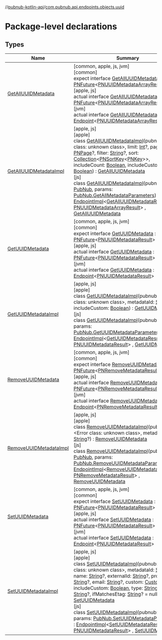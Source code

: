 //[pubnub-kotlin-api](../../index.md)/[com.pubnub.api.endpoints.objects.uuid](index.md)

# Package-level declarations

## Types

| Name | Summary |
|---|---|
| [GetAllUUIDMetadata](-get-all-u-u-i-d-metadata/index.md) | [common, apple, js, jvm]<br>[common]<br>expect interface [GetAllUUIDMetadata](-get-all-u-u-i-d-metadata/index.md) : [PNFuture](../../../../pubnub-kotlin/pubnub-kotlin-core-api/pubnub-kotlin-core-api/com.pubnub.kmp/-p-n-future/index.md)&lt;[PNUUIDMetadataArrayResult](../com.pubnub.api.models.consumer.objects.uuid/-p-n-u-u-i-d-metadata-array-result/index.md)&gt; <br>[apple, js]<br>actual interface [GetAllUUIDMetadata](-get-all-u-u-i-d-metadata/index.md) : [PNFuture](../../../../pubnub-kotlin/pubnub-kotlin-core-api/pubnub-kotlin-core-api/com.pubnub.kmp/-p-n-future/index.md)&lt;[PNUUIDMetadataArrayResult](../com.pubnub.api.models.consumer.objects.uuid/-p-n-u-u-i-d-metadata-array-result/index.md)&gt; <br>[jvm]<br>actual interface [GetAllUUIDMetadata](-get-all-u-u-i-d-metadata/index.md) : [Endpoint](../../../../pubnub-kotlin/pubnub-kotlin-core-api/pubnub-kotlin-core-api/com.pubnub.api/-endpoint/index.md)&lt;[PNUUIDMetadataArrayResult](../../../../pubnub-kotlin/pubnub-kotlin-api/pubnub-kotlin-api/com.pubnub.api.models.consumer.objects.uuid/-p-n-u-u-i-d-metadata-array-result/index.md)&gt; |
| [GetAllUUIDMetadataImpl](../../../../pubnub-kotlin/pubnub-kotlin-api/pubnub-kotlin-api/com.pubnub.api.endpoints.objects.uuid/[js]-get-all-u-u-i-d-metadata-impl/index.md) | [apple, js]<br>[apple]<br>class [GetAllUUIDMetadataImpl]([apple]-get-all-u-u-i-d-metadata-impl/index.md)(pubnub: <!---  GfmCommand {"@class":"org.jetbrains.dokka.gfm.ResolveLinkGfmCommand","dri":{"packageName":"","classNames":"<Error class: unknown class>","callable":null,"target":{"@class":"org.jetbrains.dokka.links.PointingToDeclaration"},"extra":null}} --->&lt;Error class: unknown class&gt;<!--- --->, limit: [Int](https://kotlinlang.org/api/latest/jvm/stdlib/kotlin-stdlib/kotlin/-int/index.html)?, page: [PNPage](../../../../pubnub-kotlin/pubnub-kotlin-core-api/pubnub-kotlin-core-api/com.pubnub.api.models.consumer.objects/-p-n-page/index.md)?, filter: [String](https://kotlinlang.org/api/latest/jvm/stdlib/kotlin-stdlib/kotlin/-string/index.html)?, sort: [Collection](https://kotlinlang.org/api/latest/jvm/stdlib/kotlin-stdlib/kotlin.collections/-collection/index.html)&lt;[PNSortKey](../com.pubnub.api.models.consumer.objects/-p-n-sort-key/index.md)&lt;[PNKey](../com.pubnub.api.models.consumer.objects/-p-n-key/index.md)&gt;&gt;, includeCount: [Boolean](https://kotlinlang.org/api/latest/jvm/stdlib/kotlin-stdlib/kotlin/-boolean/index.html), includeCustom: [Boolean](https://kotlinlang.org/api/latest/jvm/stdlib/kotlin-stdlib/kotlin/-boolean/index.html)) : [GetAllUUIDMetadata](-get-all-u-u-i-d-metadata/index.md)<br>[js]<br>class [GetAllUUIDMetadataImpl]([js]-get-all-u-u-i-d-metadata-impl/index.md)(pubnub: [PubNub](../[root]/-pub-nub/index.md), params: [PubNub.GetAllMetadataParameters](../[root]/-pub-nub/-get-all-metadata-parameters/index.md)) : [EndpointImpl](../com.pubnub.api/-endpoint-impl/index.md)&lt;[GetAllUUIDMetadataResponse](../[root]/-get-all-u-u-i-d-metadata-response/index.md), [PNUUIDMetadataArrayResult](../com.pubnub.api.models.consumer.objects.uuid/-p-n-u-u-i-d-metadata-array-result/index.md)&gt; , [GetAllUUIDMetadata](-get-all-u-u-i-d-metadata/index.md) |
| [GetUUIDMetadata](-get-u-u-i-d-metadata/index.md) | [common, apple, js, jvm]<br>[common]<br>expect interface [GetUUIDMetadata](-get-u-u-i-d-metadata/index.md) : [PNFuture](../../../../pubnub-kotlin/pubnub-kotlin-core-api/pubnub-kotlin-core-api/com.pubnub.kmp/-p-n-future/index.md)&lt;[PNUUIDMetadataResult](../com.pubnub.api.models.consumer.objects.uuid/-p-n-u-u-i-d-metadata-result/index.md)&gt; <br>[apple, js]<br>actual interface [GetUUIDMetadata](-get-u-u-i-d-metadata/index.md) : [PNFuture](../../../../pubnub-kotlin/pubnub-kotlin-core-api/pubnub-kotlin-core-api/com.pubnub.kmp/-p-n-future/index.md)&lt;[PNUUIDMetadataResult](../com.pubnub.api.models.consumer.objects.uuid/-p-n-u-u-i-d-metadata-result/index.md)&gt; <br>[jvm]<br>actual interface [GetUUIDMetadata](-get-u-u-i-d-metadata/index.md) : [Endpoint](../../../../pubnub-kotlin/pubnub-kotlin-core-api/pubnub-kotlin-core-api/com.pubnub.api/-endpoint/index.md)&lt;[PNUUIDMetadataResult](../../../../pubnub-kotlin/pubnub-kotlin-api/pubnub-kotlin-api/com.pubnub.api.models.consumer.objects.uuid/-p-n-u-u-i-d-metadata-result/index.md)&gt; |
| [GetUUIDMetadataImpl](../../../../pubnub-kotlin/pubnub-kotlin-api/pubnub-kotlin-api/com.pubnub.api.endpoints.objects.uuid/[js]-get-u-u-i-d-metadata-impl/index.md) | [apple, js]<br>[apple]<br>class [GetUUIDMetadataImpl]([apple]-get-u-u-i-d-metadata-impl/index.md)(pubnub: <!---  GfmCommand {"@class":"org.jetbrains.dokka.gfm.ResolveLinkGfmCommand","dri":{"packageName":"","classNames":"<Error class: unknown class>","callable":null,"target":{"@class":"org.jetbrains.dokka.links.PointingToDeclaration"},"extra":null}} --->&lt;Error class: unknown class&gt;<!--- --->, metadataId: [String](https://kotlinlang.org/api/latest/jvm/stdlib/kotlin-stdlib/kotlin/-string/index.html)?, includeCustom: [Boolean](https://kotlinlang.org/api/latest/jvm/stdlib/kotlin-stdlib/kotlin/-boolean/index.html)) : [GetUUIDMetadata](-get-u-u-i-d-metadata/index.md)<br>[js]<br>class [GetUUIDMetadataImpl]([js]-get-u-u-i-d-metadata-impl/index.md)(pubnub: [PubNub](../[root]/-pub-nub/index.md), params: [PubNub.GetUUIDMetadataParameters](../[root]/-pub-nub/-get-u-u-i-d-metadata-parameters/index.md)) : [EndpointImpl](../com.pubnub.api/-endpoint-impl/index.md)&lt;[GetUUIDMetadataResponse](../[root]/-get-u-u-i-d-metadata-response/index.md), [PNUUIDMetadataResult](../com.pubnub.api.models.consumer.objects.uuid/-p-n-u-u-i-d-metadata-result/index.md)&gt; , [GetUUIDMetadata](-get-u-u-i-d-metadata/index.md) |
| [RemoveUUIDMetadata](-remove-u-u-i-d-metadata/index.md) | [common, apple, js, jvm]<br>[common]<br>expect interface [RemoveUUIDMetadata](-remove-u-u-i-d-metadata/index.md) : [PNFuture](../../../../pubnub-kotlin/pubnub-kotlin-core-api/pubnub-kotlin-core-api/com.pubnub.kmp/-p-n-future/index.md)&lt;[PNRemoveMetadataResult](../com.pubnub.api.models.consumer.objects/-p-n-remove-metadata-result/index.md)&gt; <br>[apple, js]<br>actual interface [RemoveUUIDMetadata](-remove-u-u-i-d-metadata/index.md) : [PNFuture](../../../../pubnub-kotlin/pubnub-kotlin-core-api/pubnub-kotlin-core-api/com.pubnub.kmp/-p-n-future/index.md)&lt;[PNRemoveMetadataResult](../com.pubnub.api.models.consumer.objects/-p-n-remove-metadata-result/index.md)&gt; <br>[jvm]<br>actual interface [RemoveUUIDMetadata](-remove-u-u-i-d-metadata/index.md) : [Endpoint](../../../../pubnub-kotlin/pubnub-kotlin-core-api/pubnub-kotlin-core-api/com.pubnub.api/-endpoint/index.md)&lt;[PNRemoveMetadataResult](../../../../pubnub-kotlin/pubnub-kotlin-api/pubnub-kotlin-api/com.pubnub.api.models.consumer.objects/-p-n-remove-metadata-result/index.md)&gt; |
| [RemoveUUIDMetadataImpl](../../../../pubnub-kotlin/pubnub-kotlin-api/pubnub-kotlin-api/com.pubnub.api.endpoints.objects.uuid/[js]-remove-u-u-i-d-metadata-impl/index.md) | [apple, js]<br>[apple]<br>class [RemoveUUIDMetadataImpl]([apple]-remove-u-u-i-d-metadata-impl/index.md)(pubnub: <!---  GfmCommand {"@class":"org.jetbrains.dokka.gfm.ResolveLinkGfmCommand","dri":{"packageName":"","classNames":"<Error class: unknown class>","callable":null,"target":{"@class":"org.jetbrains.dokka.links.PointingToDeclaration"},"extra":null}} --->&lt;Error class: unknown class&gt;<!--- --->, metadataId: [String](https://kotlinlang.org/api/latest/jvm/stdlib/kotlin-stdlib/kotlin/-string/index.html)?) : [RemoveUUIDMetadata](-remove-u-u-i-d-metadata/index.md)<br>[js]<br>class [RemoveUUIDMetadataImpl]([js]-remove-u-u-i-d-metadata-impl/index.md)(pubnub: [PubNub](../[root]/-pub-nub/index.md), params: [PubNub.RemoveUUIDMetadataParameters](../[root]/-pub-nub/-remove-u-u-i-d-metadata-parameters/index.md)) : [EndpointImpl](../com.pubnub.api/-endpoint-impl/index.md)&lt;[RemoveUUIDMetadataResponse](../[root]/-remove-u-u-i-d-metadata-response/index.md), [PNRemoveMetadataResult](../com.pubnub.api.models.consumer.objects/-p-n-remove-metadata-result/index.md)&gt; , [RemoveUUIDMetadata](-remove-u-u-i-d-metadata/index.md) |
| [SetUUIDMetadata](-set-u-u-i-d-metadata/index.md) | [common, apple, js, jvm]<br>[common]<br>expect interface [SetUUIDMetadata](-set-u-u-i-d-metadata/index.md) : [PNFuture](../../../../pubnub-kotlin/pubnub-kotlin-core-api/pubnub-kotlin-core-api/com.pubnub.kmp/-p-n-future/index.md)&lt;[PNUUIDMetadataResult](../com.pubnub.api.models.consumer.objects.uuid/-p-n-u-u-i-d-metadata-result/index.md)&gt; <br>[apple, js]<br>actual interface [SetUUIDMetadata](-set-u-u-i-d-metadata/index.md) : [PNFuture](../../../../pubnub-kotlin/pubnub-kotlin-core-api/pubnub-kotlin-core-api/com.pubnub.kmp/-p-n-future/index.md)&lt;[PNUUIDMetadataResult](../com.pubnub.api.models.consumer.objects.uuid/-p-n-u-u-i-d-metadata-result/index.md)&gt; <br>[jvm]<br>actual interface [SetUUIDMetadata](-set-u-u-i-d-metadata/index.md) : [Endpoint](../../../../pubnub-kotlin/pubnub-kotlin-core-api/pubnub-kotlin-core-api/com.pubnub.api/-endpoint/index.md)&lt;[PNUUIDMetadataResult](../../../../pubnub-kotlin/pubnub-kotlin-api/pubnub-kotlin-api/com.pubnub.api.models.consumer.objects.uuid/-p-n-u-u-i-d-metadata-result/index.md)&gt; |
| [SetUUIDMetadataImpl](../../../../pubnub-kotlin/pubnub-kotlin-api/pubnub-kotlin-api/com.pubnub.api.endpoints.objects.uuid/[js]-set-u-u-i-d-metadata-impl/index.md) | [apple, js]<br>[apple]<br>class [SetUUIDMetadataImpl]([apple]-set-u-u-i-d-metadata-impl/index.md)(pubnub: <!---  GfmCommand {"@class":"org.jetbrains.dokka.gfm.ResolveLinkGfmCommand","dri":{"packageName":"","classNames":"<Error class: unknown class>","callable":null,"target":{"@class":"org.jetbrains.dokka.links.PointingToDeclaration"},"extra":null}} --->&lt;Error class: unknown class&gt;<!--- --->, metadataId: [String](https://kotlinlang.org/api/latest/jvm/stdlib/kotlin-stdlib/kotlin/-string/index.html)?, name: [String](https://kotlinlang.org/api/latest/jvm/stdlib/kotlin-stdlib/kotlin/-string/index.html)?, externalId: [String](https://kotlinlang.org/api/latest/jvm/stdlib/kotlin-stdlib/kotlin/-string/index.html)?, profileUrl: [String](https://kotlinlang.org/api/latest/jvm/stdlib/kotlin-stdlib/kotlin/-string/index.html)?, email: [String](https://kotlinlang.org/api/latest/jvm/stdlib/kotlin-stdlib/kotlin/-string/index.html)?, custom: [CustomObject](../com.pubnub.kmp/-custom-object/index.md)?, includeCustom: [Boolean](https://kotlinlang.org/api/latest/jvm/stdlib/kotlin-stdlib/kotlin/-boolean/index.html), type: [String](https://kotlinlang.org/api/latest/jvm/stdlib/kotlin-stdlib/kotlin/-string/index.html)?, status: [String](https://kotlinlang.org/api/latest/jvm/stdlib/kotlin-stdlib/kotlin/-string/index.html)?, ifMatchesEtag: [String](https://kotlinlang.org/api/latest/jvm/stdlib/kotlin-stdlib/kotlin/-string/index.html)? = null) : [SetUUIDMetadata](-set-u-u-i-d-metadata/index.md)<br>[js]<br>class [SetUUIDMetadataImpl]([js]-set-u-u-i-d-metadata-impl/index.md)(pubnub: [PubNub](../[root]/-pub-nub/index.md), params: [PubNub.SetUUIDMetadataParameters](../[root]/-pub-nub/-set-u-u-i-d-metadata-parameters/index.md)) : [EndpointImpl](../com.pubnub.api/-endpoint-impl/index.md)&lt;[SetUUIDMetadataResponse](../[root]/-set-u-u-i-d-metadata-response/index.md), [PNUUIDMetadataResult](../com.pubnub.api.models.consumer.objects.uuid/-p-n-u-u-i-d-metadata-result/index.md)&gt; , [SetUUIDMetadata](-set-u-u-i-d-metadata/index.md) |
